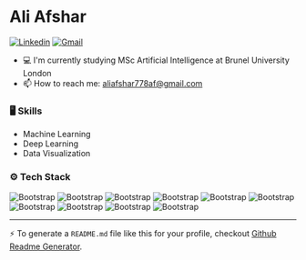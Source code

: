 # Ali Afshar



[![Linkedin](https://img.shields.io/badge/-LinkedIn-blue?style=flat&logo=Linkedin&logoColor=white)](https://www.linkedin.com/in/ali-afshar-572250244/)
[![Gmail](https://img.shields.io/badge/-Gmail-c14438?style=flat&logo=Gmail&logoColor=white)](mailto:aliafshar778af@gmail.com)



- 💻  I'm currently studying MSc Artificial Intelligence at Brunel University London
- 📫 How to reach me: aliafshar778af@gmail.com


### 🖥 Skills

- Machine Learning
- Deep Learning
- Data Visualization
### ⚙️ Tech Stack

![Bootstrap](https://img.shields.io/badge/-Python-05122A?style=flat-square&logo=Python&color=353535) ![Bootstrap](https://img.shields.io/badge/-TensorFlow-05122A?style=flat-square&logo=TensorFlow&color=353535) ![Bootstrap](https://img.shields.io/badge/-PyTorch-05122A?style=flat-square&logo=PyTorch&color=353535) ![Bootstrap](https://img.shields.io/badge/-Scikit%20Learn-05122A?style=flat-square&logo=Scikit-Learn&color=353535) ![Bootstrap](https://img.shields.io/badge/-Pandas-05122A?style=flat-square&logo=Pandas&color=353535) ![Bootstrap](https://img.shields.io/badge/-Numpy-05122A?style=flat-square&logo=Numpy&color=353535) ![Bootstrap](https://img.shields.io/badge/-Matplotlib-05122A?style=flat-square&logo=Matplotlib&color=353535) ![Bootstrap](https://img.shields.io/badge/-Visual%20Studio%20Code-05122A?style=flat-square&logo=Visual-Studio-Code&color=353535) ![Bootstrap](https://img.shields.io/badge/-R-05122A?style=flat-square&logo=R&color=353535) ![Bootstrap](https://img.shields.io/badge/-Tableau-05122A?style=flat-square&logo=Tableau&color=353535)




---
:zap: To generate a `README.md` file like this for your profile, checkout [Github Readme Generator](https://hejazizo-github-profile-readme-srcstreamlit-app-i6skm7.streamlit.app/).

